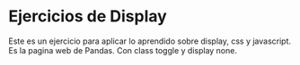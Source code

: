 # Ejercicios de Display



Este es un ejercicio para aplicar lo aprendido sobre display, css y javascript.<br>
Es la pagina web de Pandas. Con class toggle y display none.

